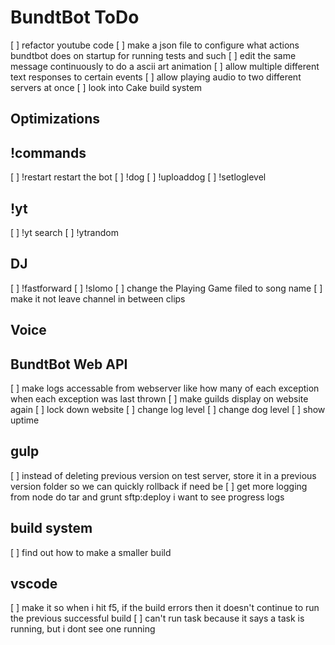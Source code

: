 # BundtBot ToDo

[ ] refactor youtube code
[ ] make a json file to configure what actions bundtbot does on startup
  for running tests and such
[ ] edit the same message continuously to do a ascii art animation
[ ] allow multiple different text responses to certain events
[ ] allow playing audio to two different servers at once
[ ] look into Cake build system

## Optimizations

## !commands

[ ] !restart
  restart the bot
[ ] !dog
[ ] !uploaddog
[ ] !setloglevel

## !yt

[ ] !yt search
[ ] !ytrandom

## DJ

[ ] !fastforward
[ ] !slomo
[ ] change the Playing Game filed to song name
[ ] make it not leave channel in between clips

## Voice

## BundtBot Web API

[ ] make logs accessable from webserver
  like how many of each exception
  when each exception was last thrown
[ ] make guilds display on website again
[ ] lock down website
[ ] change log level
[ ] change dog level
[ ] show uptime

## gulp

[ ] instead of deleting previous version on test server, store it in a previous version folder so we can quickly rollback if need be
[ ] get more logging from node do tar and grunt sftp:deploy
  i want to see progress logs

## build system

[ ] find out how to make a smaller build

## vscode

[ ] make it so when i hit f5, if the build errors then it doesn't continue to run the previous successful build
[ ] can't run task because it says a task is running, but i dont see one running